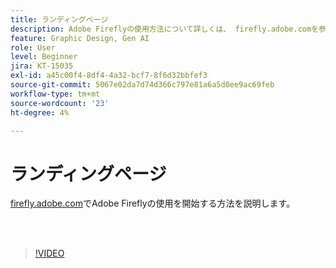 ```yaml
---
title: ランディングページ
description: Adobe Fireflyの使用方法について詳しくは、 firefly.adobe.comを参照してください。
feature: Graphic Design, Gen AI
role: User
level: Beginner
jira: KT-15035
exl-id: a45c00f4-8df4-4a32-bcf7-8f6d32bbfef3
source-git-commit: 5067e02da7d74d366c797e81a6a5d0ee9ac69feb
workflow-type: tm+mt
source-wordcount: '23'
ht-degree: 4%

---
```


# ランディングページ

[firefly.adobe.com](https://firefly.adobe.com/)でAdobe Fireflyの使用を開始する方法を説明します。

<br> 

>[!VIDEO](https://video.tv.adobe.com/v/3437811?quality=12&learn=on&hidetitle=true&captions=jpn)

